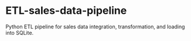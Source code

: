 # ETL-sales-data-pipeline
Python ETL pipeline for sales data integration, transformation, and loading into SQLite.
